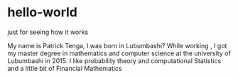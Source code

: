 # hello-world
just for seeing how it works

My name is Patrick Tenga, I was born in Lubumbashi?
While working , I got my master degree in mathematics and computer science at the university of Lubumbashi in 2015.
I like probability theory and computational Statistics and a little bit of Financial Mathematics
